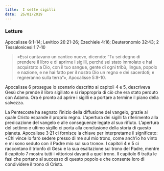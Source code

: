 ```yaml
---
title:  I sette sigilli
date:  26/01/2019
---
```


### Letture
Apocalisse 6:1-14; Levitico 26:21-26; Ezechiele 4:16; Deuteronomio 32:43; 2 Tessalonicesi 1:7-10

> <p></p>
> «Essi cantavano un cantico nuovo, dicendo: “Tu sei degno di prendere il libro e di aprirne i sigilli, perché sei stato immolato e hai acquistato a Dio, con il tuo sangue, gente di ogni tribù, lingua, popolo e nazione, e ne hai fatto per il nostro Dio un regno e dei sacerdoti; e regneranno sulla terra”», Apocalisse 5:9-10.

Apocalisse 6 prosegue lo scenario descritto ai capitoli 4 e 5, descriveva Gesù che prende il libro sigillato e si riappropria di ciò che era stato perduto con Adamo. Ora è pronto ad aprire i sigilli e a portare a termine il piano della salvezza.

La Pentecoste ha segnato l’inizio della diffusione del vangelo, grazie al quale Cristo espande il proprio regno. L’apertura dei sigilli fa riferimento alla predicazione del vangelo e alle conseguenze legate al suo rifiuto. L’apertura del settimo e ultimo sigillo ci porta alla conclusione della storia di questo pianeta. Apocalisse 3:21 ci fornisce la chiave per interpretarne il significato: «Chi vince lo farò sedere presso di me sul mio trono, come anch’io ho vinto e mi sono seduto con il Padre mio sul suo trono». I capitoli 4 e 5 ci raccontano il trionfo di Gesù e la sua esaltazione sul trono del Padre, mentre il capitolo 7 mostra tutti i vittoriosi davanti a quel trono. Il capitolo 6 tratta le fasi che portano al successo di questo popolo e che consente loro di condividere il trono di Cristo.